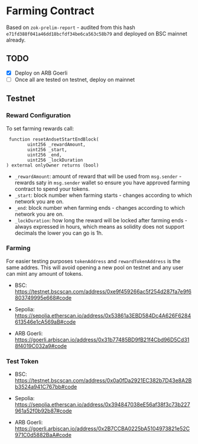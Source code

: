 # Farming Contract

Based on `zok-prelim-report` - audited from this hash `e71fd388f041a46dd18bcfdf34be6ca563c58b79` and deployed on BSC mainnet already.

## TODO

- [x] Deploy on ARB Goerli
- [ ] Once all are tested on testnet, deploy on mainnet

## Testnet

### Reward Configuration

To set farming rewards call:

```solidity
 function resetAndsetStartEndBlock(
        uint256 _rewardAmount,
        uint256 _start,
        uint256 _end,
        uint256 _lockDuration
) external onlyOwner returns (bool)
```

- `_rewardAmount`: amount of reward that will be used from `msg.sender` - rewards saty in `msg.sender` wallet so ensure you have approved farming contract to spend your tokens.
- `_start`: block number when farming starts - changes according to which network you are on.
- `_end`: block number when farming ends - changes according to which network you are on.
- `_lockDuration`: how long the reward will be locked after farming ends - always expressed in hours, which means as solidity does not support decimals the lower you can go is 1h.

### Farming

For easier testing purposes `tokenAddress` and `rewardTokenAddress` is the same addres. This will avoid opening a new pool on testnet and any user can mint any amount of tokens.

- BSC: https://testnet.bscscan.com/address/0xe9f459266ac5f254d287fa7e9f6803749995e668#code

- Sepolia: https://sepolia.etherscan.io/address/0x53861a3EBD584Dc4A626F6284613546e1cA569aB#code

- ARB Goerli: https://goerli.arbiscan.io/address/0x31b77485BD9fB21f4Cbd96D5Cd318f4019C032a9#code

### Test Token

- BSC: https://testnet.bscscan.com/address/0x0a0fDa2921EC382b7D43e8A2Bb3524a941C767bb#code

- Sepolia: https://sepolia.etherscan.io/address/0x394847038eE56af38f3c73b227961a52f0b92b87#code

- ARB Goerli: https://goerli.arbiscan.io/address/0x2B7CCBA0225bA5104973821e52C971C0d5882BaA#code
